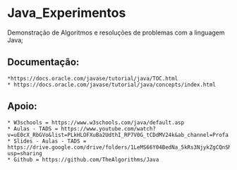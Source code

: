 # Java_Experimentos
Demonstração de Algoritmos e resoluções de problemas com a linguagem Java;

## Documentação: 
    *https://docs.oracle.com/javase/tutorial/java/TOC.html 
    * https://docs.oracle.com/javase/tutorial/java/concepts/index.html

## Apoio: 
    * W3schools = https://www.w3schools.com/java/default.asp
    * Aulas - TADS = https://www.youtube.com/watch?v=uE0cX_RbGVo&list=PLkHLOFXuBa2UdthI_RP7V0G_tCDdMV24k&ab_channel=Profa.AlessandraMendes
    * Slides - Aulas - TADS = https://drive.google.com/drive/folders/1LeMS66Y04BedNa_5kRs3NjykZgCQnSML?usp=sharing
    * Github = https://github.com/TheAlgorithms/Java
